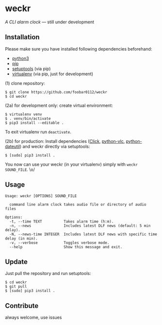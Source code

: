 # weckr
*A CLI alarm clock* — still under development


## Installation

Please make sure you have installed following dependencies beforehand:

- [python3](https://www.python.org/downloads)
- [pip](https://pip.pypa.io/en/stable/installing)
- [setuptools](https://pypi.python.org/pypi/setuptools) (via pip)
- [virtualenv](https://virtualenv.pypa.io/en/latest/installation) (via pip, just for development)

(1) clone repository:
```
$ git clone https://github.com/foobar0112/weckr
$ cd weckr
```

(2a) for development only: create virtual environment:
```
$ virtualenv venv
$ . venv/bin/activate
$ pip3 install --editable .
```
To exit virtualenv run `deactivate`.

(2b) for production: Install dependencies ([Click](http://click.pocoo.org/6), [python-vlc](https://pypi.python.org/pypi/python-vlc), [python-dateutil](https://pypi.python.org/pypi/python-dateutil/2.6.1)) and weckr directly via setuptools:
```
$ [sudo] pip3 install .
```

You now can use your weckr (in your virtualenv) simply with `weckr SOUND_FILE`. \o/


## Usage

```
Usage: weckr [OPTIONS] SOUND_FILE

  command line alarm clock takes audio file or directory of audio files

Options:
  -t, --time TEXT          Takes alarm time (h:m).
  -n, --news               Includes latest DLF news (default: 5 min delay).
  -N, --news-time INTEGER  Includes latest DLF news with specific time delay (in min).
  -v, --verbose            Toggles verbose mode.
  --help                   Show this message and exit.
```


## Update

Just pull the repository and run setuptools:
```
$ cd weckr
$ git pull
$ [sudo] pip3 install .
```


## Contribute

always welcome, use issues